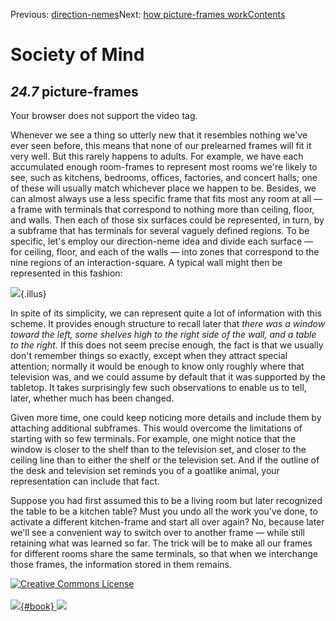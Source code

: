 <div class="chapnav">

<span class="prev">Previous:
[direction-nemes](./som-24.6.html)</span><span class="next">Next: [how
picture-frames work](./som-24.8.html)</span><span
class="contents">[Contents](index.html)</span>
<div class="titlebar">

Society of Mind
===============

</div>

</div>

*24.7* picture-frames
---------------------

Your browser does not support the video tag.

Whenever we see a thing so utterly new that it resembles nothing we've
ever seen before, this means that none of our prelearned frames will fit
it very well. But this rarely happens to adults. For example, we have
each accumulated enough room-frames to represent most rooms we're likely
to see, such as kitchens, bedrooms, offices, factories, and concert
halls; one of these will usually match whichever place we happen to be.
Besides, we can almost always use a less specific frame that fits most
any room at all — a frame with terminals that correspond to nothing more
than ceiling, floor, and walls. Then each of those six surfaces could be
represented, in turn, by a subframe that has terminals for several
vaguely defined regions. To be specific, let's employ our direction-neme
idea and divide each surface — for ceiling, floor, and each of the walls
— into zones that correspond to the nine regions of an
interaction-square. A typical wall might then be represented in this
fashion:

![](./illus/ch24/24-4.png){.illus}

In spite of its simplicity, we can represent quite a lot of information
with this scheme. It provides enough structure to recall later that
*there was a window toward the left, some shelves high to the right side
of the wall, and a table to the right.* If this does not seem precise
enough, the fact is that we usually don't remember things so exactly,
except when they attract special attention; normally it would be enough
to know only roughly where that television was, and we could assume by
default that it was supported by the tabletop. It takes surprisingly few
such observations to enable us to tell, later, whether much has been
changed.

Given more time, one could keep noticing more details and include them
by attaching additional subframes. This would overcome the limitations
of starting with so few terminals. For example, one might notice that
the window is closer to the shelf than to the television set, and closer
to the ceiling line than to either the shelf or the television set. And
if the outline of the desk and television set reminds you of a goatlike
animal, your representation can include that fact.

Suppose you had first assumed this to be a living room but later
recognized the table to be a kitchen table? Must you undo all the work
you've done, to activate a different kitchen-frame and start all over
again? No, because later we'll see a convenient way to switch over to
another frame — while still retaining what was learned so far. The trick
will be to make all our frames for different rooms share the same
terminals, so that when we interchange those frames, the information
stored in them remains.

<div class="footer">

[![Creative Commons
License](http://i.creativecommons.org/l/by-nc-sa/3.0/80x15.png)](http://creativecommons.org/licenses/by-nc-sa/3.0/deed.en_US)\
\
[![](./images/som_book.jpeg){#book}
![](./images/a_logo_17.gif)](http://www.amazon.com/gp/product/0671657135?ie=UTF8&camp=1789&creativeASIN=0671657135&linkCode=xm2&tag=marvinminsky)

</div>
